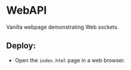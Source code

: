 # WebAPI
Vanilla webpage demonstrating Web sockets.

## Deploy:
* Open the `index.html` page in a web browser.